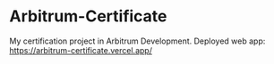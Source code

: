 # Arbitrum-Certificate

My certification project in Arbitrum Development.
Deployed web app: https://arbitrum-certificate.vercel.app/
